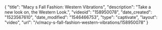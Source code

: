 {
    "title": "Macy s Fall Fashion: Western Vibrations",
    "description": "Take a new look on, the Western Look.",
    "videoid": "158950078",
    "date_created": "1523567610",
    "date_modified": "1546466753",
    "type": "captivate",
    "layout": "video",
    "url": "\/v\/macy-s-fall-fashion-western-vibrations\/158950078"
}
